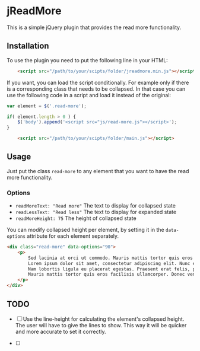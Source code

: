 # jReadMore
This is a simple jQuery plugin that provides the read more functionality.

## Installation
To use the plugin you need to put the following line in your HTML:

```html
    <script src="/path/to/your/scipts/folder/jreadmore.min.js"></script>
```

If you want, you can load the script conditionally. For example only if there is a corresponding class that needs to be collapsed. In that case you can use the following code in a script and load it instead of the original:

```javascript
var element = $('.read-more');

if( element.length > 0 ) {
    $('body').append('<script src="js/read-more.js"></script>');
}
```


```html
    <script src="/path/to/your/scipts/folder/main.js"></script>
```
## Usage
Just put the class `read-more` to any element that you want to have the read more functionality.

### Options
* `readMoreText: "Read more"` The text to display for collapsed state
* `readLessText: "Read less"` The text to display for expanded state
* `readMoreHeight: 75` The height of collapsed state

You can modify collapsed height per element, by setting it in the `data-options` attribute for each element separately.


```html
<div class="read-more" data-options="90">
    <p>
        Sed lacinia at orci ut commodo. Mauris mattis tortor quis eros facilisis ullamcorper. Donec venenatis, nulla ac luctus condimentum, justo enim ullamcorper ligula, quis convallis nunc libero at lorem.
        Lorem ipsum dolor sit amet, consectetur adipiscing elit. Nunc elit metus, facilisis eu odio et, tempor vehicula augue. Aenean ut diam ultricies, imperdiet metus tincidunt, condimentum ante.
        Nam lobortis ligula eu placerat egestas. Praesent erat felis, pellentesque et tristique efficitur, euismod a leo. Sed lacinia at orci ut commodo.
        Mauris mattis tortor quis eros facilisis ullamcorper. Donec venenatis, nulla ac luctus condimentum, justo enim ullamcorper ligula, quis convallis nunc libero at lorem.
    </p>
</div>
```

## TODO
- [ ] Use the line-height for calculating the element's collapsed height. The user will have to give the lines to show. This way it will be quicker and more accurate to set it correctly.

- [ ]
